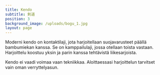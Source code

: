 ```yaml
---
title: Kendo
subtitle: 剣道
position: 3
background_image: /uploads/bogu_1.jpg
layout: page
---
```

Moderni kendo on kontaktilaji, jota harjoitellaan suojavarusteet päällä bambumiekan kanssa. Se on kamppailulaji, jossa otellaan toista vastaan. Harjoittelu koostuu yksin ja parin kanssa tehtävistä liikesarjoista.

Kendo ei vaadi voimaa vaan tekniikkaa. Aloittaessasi harjoittelun tarvitset vain oman verryttelyasun.
